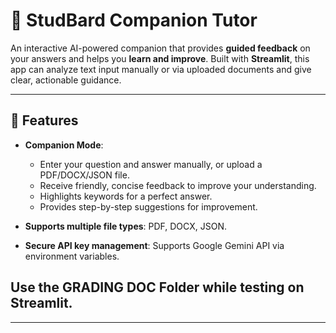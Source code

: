 # 🤝 StudBard Companion Tutor

An interactive AI-powered companion that provides **guided feedback** on your answers and helps you **learn and improve**. Built with **Streamlit**, this app can analyze text input manually or via uploaded documents and give clear, actionable guidance.

---

## 🔹 Features

- **Companion Mode**:  
  - Enter your question and answer manually, or upload a PDF/DOCX/JSON file.  
  - Receive friendly, concise feedback to improve your understanding.  
  - Highlights keywords for a perfect answer.  
  - Provides step-by-step suggestions for improvement.

- **Supports multiple file types**: PDF, DOCX, JSON.  
- **Secure API key management**: Supports Google Gemini API via environment variables.

  
## Use the GRADING DOC Folder while testing on Streamlit.

---






